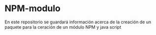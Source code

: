 # NPM-modulo
En este repositorio se guardará información acerca de la creación de  un paquete para la ceración de un módulo NPM y java script
